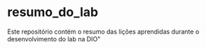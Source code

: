 # resumo_do_lab
Este repositório contém o resumo das lições aprendidas durante o desenvolvimento do lab na DIO"
